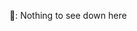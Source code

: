<!-- # Car factory

Create a constructor function that can be used to create objects.

The objects your factory creates should all have a "type" propety that always has the value "car".

The factory should take in three parameters and save them to the created objects:
- make
- model
- year

Use your function to create 10 different cars. Store all of them inside a "garage" array.
 -->


























































🤖: Nothing to see down here